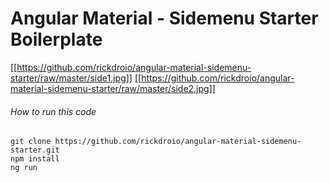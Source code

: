# Angular Material - Sidemenu Starter Boilerplate

[[https://github.com/rickdroio/angular-material-sidemenu-starter/raw/master/side1.jpg]]
[[https://github.com/rickdroio/angular-material-sidemenu-starter/raw/master/side2.jpg]]


###### How to run this code
```
git clone https://github.com/rickdroio/angular-material-sidemenu-starter.git
npm install
ng run
```
